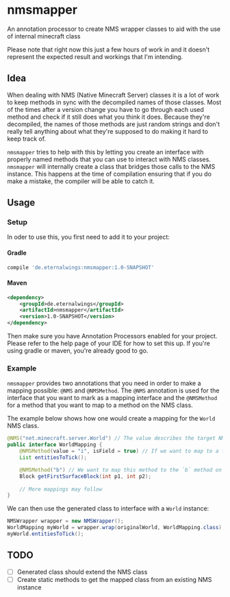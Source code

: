 # nmsmapper
An annotation processor to create NMS wrapper classes to aid with the use of internal minecraft class

Please note that right now this just a few hours of work in and it doesn't represent the expected result and workings that I'm intending.

## Idea

When dealing with NMS (Native Minecraft Server) classes it is a lot of work to keep methods in sync with the decompiled names of those classes.
Most of the times after a version change you have to go through each used method and check if it still does what you think it does. Because they're decompiled, the names of those methods are just random strings and don't really tell anything about what they're supposed to do making it hard to keep track of.

`nmsmapper` tries to help with this by letting you create an interface with properly named methods that you can use to interact with NMS classes. `nmsmapper` will internally create a class that bridges those calls to the NMS instance. This happens at the time of compilation ensuring that if you do make a mistake, the compiler will be able to catch it.

## Usage

### Setup
In oder to use this, you first need to add it to your project:

#### Gradle

```Groovy
compile 'de.eternalwings:nmsmapper:1.0-SNAPSHOT'
```

#### Maven

```XML
<dependency>
	<groupId>de.eternalwings</groupId>
	<artifactId>nmsmapper</artifactId>
	<version>1.0-SNAPSHOT</version>
</dependency>
```
 
Then make sure you have Annotation Processors enabled for your project. Please refer to the help page of your IDE for how to set this up. If you're using gradle or maven, you're already good to go.

### Example

`nmsmapper` provides two annotations that you need in order to make a mapping possible: `@NMS` and `@NMSMethod`.
The `@NMS` annotation is used for the interface that you want to mark as a mapping interface and the `@NMSMethod` for a method that you want to map to a method on the NMS class. 

The example below shows how one would create a mapping for the `World` NMS class.
```Java
@NMS("net.minecraft.server.World") // The value describes the target NMS class name
public interface WorldMapping {
	@NMSMethod(value = "i", isField = true) // If we want to map to a field, we can do that too
	List entitiesToTick();

	@NMSMethod("b") // We want to map this method to the `b` method on World
	Block getFirstSurfaceBlock(int p1, int p2);
	
	// More mappings may follow
}
```

We can then use the generated class to interface with a `World` instance:
```Java
NMSWrapper wrapper = new NMSWrapper();
WorldMapping myWorld = wrapper.wrap(originalWorld, WorldMapping.class);
myWorld.entitiesToTick();
```

## TODO

- [ ] Generated class should extend the NMS class
- [ ] Create static methods to get the mapped class from an existing NMS instance